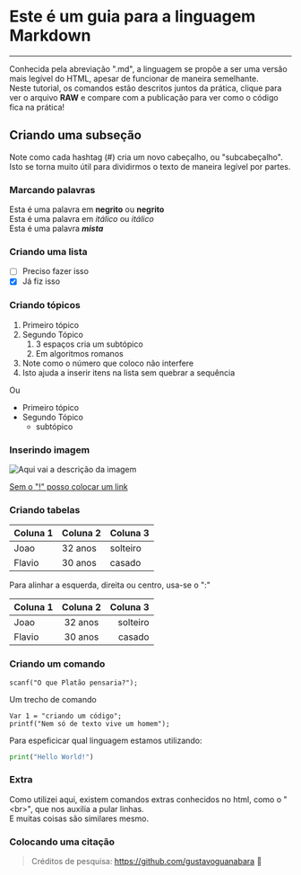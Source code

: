 # Este é um guia para a linguagem Markdown
---

Conhecida pela abreviação ".md", a linguagem se propõe a ser uma versão mais legível do HTML, apesar de funcionar de maneira semelhante. <br>
Neste tutorial, os comandos estão descritos juntos da prática, clique para ver o arquivo **RAW** e compare com a publicação para ver como o código fica na prática!

## Criando uma subseção

Note como cada hashtag (#) cria um novo cabeçalho, ou "subcabeçalho". Isto se torna muito útil para dividirmos o texto de maneira legível por partes.

### Marcando palavras

Esta é uma palavra em **negrito** ou __negrito__   <br>
Esta é uma palavra em *itálico* ou _itálico_       <br>
Esta é uma palavra _**mista**_                     <br>

### Criando uma lista

- [ ] Preciso fazer isso
- [x] Já fiz isso

### Criando tópicos

1. Primeiro tópico
2. Segundo Tópico
   1. 3 espaços cria um subtópico
   2. Em algoritmos romanos
43. Note como o número que coloco não interfere
56. Isto ajuda a inserir itens na lista sem quebrar a sequência

Ou

* Primeiro tópico
* Segundo Tópico
   * subtópico

### Inserindo imagem

![Aqui vai a descrição da imagem](https://www.researchgate.net/profile/Marcelo-Alencar/publication/220016647/figure/fig2/AS:406644405096465@1473962989852/Figura-3-Imagens-utilizadas-como-sequeencia-de-treino_Q320.jpg)

[Sem o "!" posso colocar um link](https://github.com/GuilhermeRuy97)

### Criando tabelas

Coluna 1 | Coluna 2 | Coluna 3
--- | --- | ---
Joao | 32 anos | solteiro
Flavio | 30 anos | casado

Para alinhar a esquerda, direita ou centro, usa-se o ":"

Coluna 1 | Coluna 2 | Coluna 3
:--- | :---: | ---:
Joao | 32 anos | solteiro
Flavio | 30 anos | casado

### Criando um comando

`scanf("O que Platão pensaria?");`

Um trecho de comando
```
Var 1 = "criando um código";
printf("Nem só de texto vive um homem");
```

Para espeficicar qual linguagem estamos utilizando:
~~~Python
print("Hello World!")
~~~

### Extra

Como utilizei aqui, existem comandos extras conhecidos no html, como o "\<br>", que nos auxilia a pular linhas. <br> E muitas coisas são similares mesmo.

### Colocando uma citação

> Créditos de pesquisa: https://github.com/gustavoguanabara  🖖
